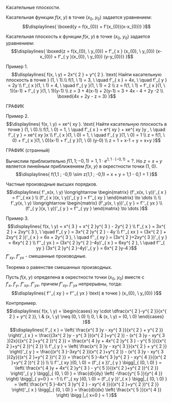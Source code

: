 Касательные плоскости.

Касательная функции ${\displaystyle f(x, \ y)}$ в точке ${\displaystyle (x_{0}, \ y_{0})}$ задается уравнением:
$$\displaylines{
\boxed{y = f(x_{0}) + f'(x_{0})(x-x_{0})}
}$$

Касательная плоскость к функции ${\displaystyle f(x, \ y)}$ в точке ${\displaystyle (x_{0}, \ y_{0})}$ задается уравнением:
$$\displaylines{
\boxed{z = f(x_{0}, \ y_{0}) + f'_{ x } (x_{0}, \ y_{0}) (x-x_{0}) + f'_{ y }(x_{0}, \ y_{0}) (y-y_{0})}
}$$

Пример 1.
$$\displaylines{
f(x, \  y) = 2x^{ 2 } + y^{ 2 }. \text{ Найти касательную плоскость в точке } (1, \  1).\\
f(1, \  1) = 3, \   \quad f'_{ x } = 4x, \   \quad f'_{ y } = 2y \\
f'_{ x }(1, \  1) = 4, \   \quad f'_{ y }(1, \  1) = 2 \\
z = f(1, \  1) + f'_{ x }(1, \  1)(x-1) + f'_{ y }(1, \  1)(y-1) \\
z = 3 + 4(x-1) + 2(y-1) = 3 + 4x - 4 + 2y -2 \\
\boxed{4x + 2y - z = 3}
}$$

ГРАФИК

Пример 2.
$$\displaylines{
f(x, \  y) = xe^{ xy }. \text{ Найти касательную плоскость в точке } (1, \  0).\\
f(1, \  0) = 1, \   \quad f'_{ x } = e^{ xy } + xe^{ xy }y , \   \quad f'_{ y } = xe^{ xy }x \\
f'_{ x }(1, \  0) = 1, \   \quad f'_{ y }(1, \  0) = 1 \\
z = f(1, \  0) + f'_{ x }(1, \  0)(x-1) + f'_{ y }(1, \  0) (y-0) \\
z = 1 + x-1 + y = x+y
}$$

ГРАФИК (странный)

Вычислим приблизительно ${\displaystyle f(1,1 ; -0,1) = 1,1 \cdot e^{ 1,1 \cdot (-0,1) } = ?}$. Но ${\displaystyle z = x + y}$ является линейным приближением ${\displaystyle f(x, \ y)}$ в окрестности точки ${\displaystyle (1, \ 0)}$.
$$\displaylines{
f(1,1 ; -0,1) \sim z(1,1 ; -0,1) = x + y = 1,1 - 0,1 = 1
}$$

Частные производные высших порядков.
$$\displaylines{
f'_x(x, \  y) \longrightarrow \begin{matrix}
 (f'_x(x, \  y))'_{ x } = f''_{ xx }  \\
(f'_{ x }(x, \  y))'_{ y } = f''_{ xy } 
\end{matrix} \to  \dots \\ \\
f'_y(x, \  y) \longrightarrow \begin{matrix}
 (f'_y(x, \  y))'_{ y } = f''_{ yx }  \\
(f'_{ y }(x, \  y))'_{ y } = f''_{ yy } 
\end{matrix} \to  \dots 
}$$

Пример 3.
$$\displaylines{
f(x, \  y) = x^{ 3 } + x^{ 2 }y^{ 3 } - 2y^{ 2 } \\
f'_{ x } = 3x^{ 2 } + 2xy^{ 3 }, \   \quad f'_{ y } = 3x^{ 2 }y^{ 2 } - 4y \\
f''_{ xx } = (3x^{ 2 } + 2xy^{ 2 })'_{ x } = 6x + 2y^{ 3 }, \   \quad f''_{ xy } = (3x^{ 2 }+2xy^{ 3 })'_{ y } = 6xy^{ 2 } \\
f''_{ yx } = (3x^{ 2 }y^{ 2 }-4y)'_{ x } = 6xy^{ 2 }, \   \quad f''_{ yy } (3x^{ 2 }y^{ 2 }-4y)'_{ y } = 6x^{ 2 }y-4
}$$
${\displaystyle f''_{ xy }, \ f''_{ yx }}$ - смешанные производные.

Теорема о равенстве смешанных производных. 

Пусть ${\displaystyle f(x, \ y)}$ определена в окрестности точки ${\displaystyle (x_{0}, \ y_{0})}$ вместе с ${\displaystyle f'_{ x }, \ f'_{ y }, \ f''_{ xy }, \ f''_{ yx }}$, причем ${\displaystyle f''_{ xy }, \ f''_{ yx }}$ непрерывны, тогда:
$$\displaylines{
f''_{ xy } = f''_{ yx } \text{ в точке } (x_{0}, \  y_{0})
}$$

Контрпример.
$$\displaylines{
f(x, \  y) = \begin{cases}
xy \cdot \dfrac{x^{ 2 }-y^{ 2 }}{x^{ 2 } + y^{ 2 }}, \   & (x, \  y) \neq (0, \  0)  \\
0, \   & (x, \  y) = (0, \  0) 
\end{cases}
}$$
$$\displaylines{
f'_{ x } = \left( \frac{x^{ 3 }y - xy^{ 3 }}{x^{ 2 } + y^{ 2 }}  \right)'_{ x } = \frac{(3x^{ 2 }y - y^{ 3 })(x^{ 2 }+y^{ 2 }) - (x^{ 3 }y - xy^{ 3 })2x}{(x^{ 2 }+y^{ 2 })^{ 2 }} = \frac{x^{ 4 }y + 4x^{ 2 }y^{ 3 } - y^{ 5 }}{(x^{ 2 }+y^{ 2 })^{ 2 }} \\
f'_{ y } = \left( \frac{x^{ 3 }y - xy^{ 3 }}{x^{ 2 } + y^{ 2 }}  \right)'_{ y } = \frac{(x^{ 3  }-3xy^{ 2 })(x^{ 2 }+y^{ 2 }) - (x^{ 3 }y - xy^{ 3 })2y}{(x^{ 2 }+y^{ 2 })^{ 2 }} = \frac{x^{ 5 }-4x^{ 3 }y^{ 2 } - xy^{ 4 }}{(x^{ 2 }+y^{ 2 })^{ 2 }} \\
\\
f''_{ xy }(0, \  0) = (f'_{ x })'_{ y } \bigg|_{ (0, \  0) } = \left( \frac{x^{ 4 }y + 4x^{ 2 }y^{ 3 } - y^{ 5 }}{(x^{ 2 }+y^{ 2 })^{ 2 }} \right)'_{ y } \bigg|_{ (0, \  0) } = \frac{d}{dy} \left( -\frac{y^{ 5 }}{y^{ 4 }} \right) \bigg|_{ y=0 } = -1 \\
f''_{ xy }(0, \  0) = (f'_{ y })'_{ x } \bigg|_{ (0, \  0) } = \left( \frac{x^{ 5 }-4x^{ 3 }y^{ 2 } - xy^{ 4 }}{(x^{ 2 }+y^{ 2 })^{ 2 }} \right)'_{ x } \bigg|_{ (0, \  0) } = \frac{d}{dx} \left( \frac{x^{ 5 }}{x^{ 4 }} \right) \bigg |_{ x=0 } = 1
}$$
